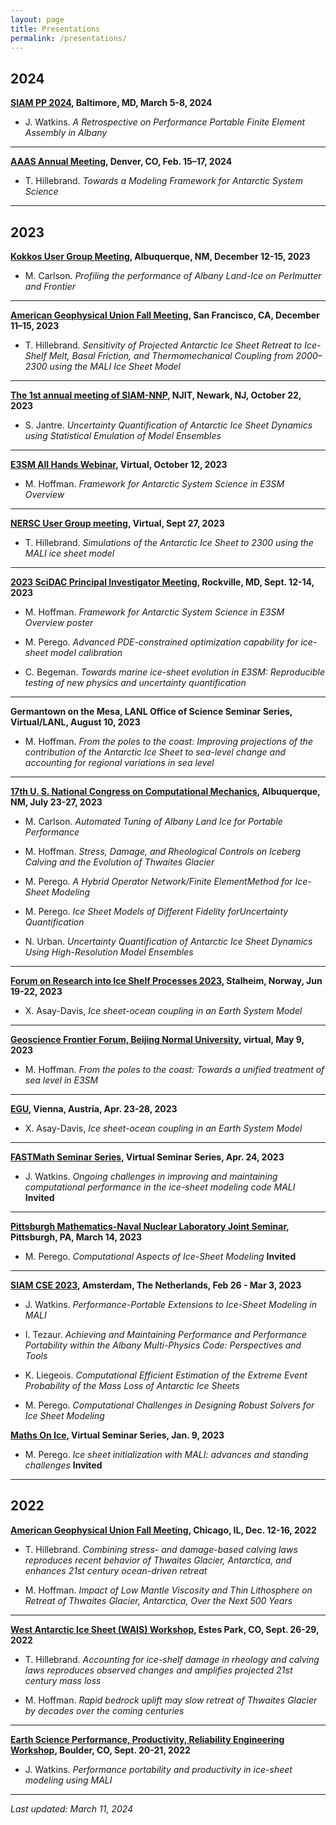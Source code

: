 ```yaml
---
layout: page
title: Presentations
permalink: /presentations/
---
```


## 2024

**[SIAM PP 2024](https://www.siam.org/conferences/cm/conference/pp24), Baltimore, MD, March 5-8, 2024**

* J. Watkins. *A Retrospective on Performance Portable Finite Element Assembly in Albany*

---

**[AAAS Annual Meeting](https://meetings.aaas.org/program/?adobe_mc=MCMID%3D14284557780846052670559063974008066280%7CMCORGID%3D242B6472541199F70A4C98A6%2540AdobeOrg%7CTS%3D1708449431), Denver, CO, Feb. 15–17, 2024**

* T. Hillebrand. *Towards a Modeling Framework for Antarctic System Science*

---

## 2023

**[Kokkos User Group Meeting](https://kokkos.org/community/kug-2023/), Albuquerque, NM, December 12-15, 2023**

* M. Carlson. *Profiling the performance of Albany Land-Ice on Perlmutter and Frontier*

---

**[American Geophysical Union Fall Meeting](https://www.agu.org/fall-meeting), San Francisco, CA, December 11–15, 2023**

* T. Hillebrand. *Sensitivity of Projected Antarctic Ice Sheet Retreat to Ice-Shelf Melt, Basal Friction, and Thermomechanical Coupling from 2000–2300 using the MALI Ice Sheet Model*

---

**[The 1st annual meeting of SIAM-NNP](https://sites.google.com/view/siam-nynjpa/annual-meeting/program?authuser=0), NJIT, Newark, NJ, October 22, 2023**

* S. Jantre. *Uncertainty Quantification of Antarctic Ice Sheet Dynamics using Statistical Emulation of Model Ensembles*

---

**[E3SM All Hands Webinar](https://acme-climate.atlassian.net/wiki/spaces/ECM/pages/155287565), Virtual, October 12, 2023**

* M. Hoffman. *Framework for Antarctic System Science in E3SM Overview*

---

**[NERSC User Group meeting](https://sites.google.com/lbl.gov/nug-2023/schedule?authuser=0), Virtual, Sept 27, 2023**

* T. Hillebrand. *Simulations of the Antarctic Ice Sheet to 2300 using the MALI ice sheet model*

---

**[2023 SciDAC Principal Investigator Meeting](https://acme-climate.atlassian.net/wiki/spaces/_/pages/3753836756?atlOrigin=eyJpIjoiYjE4MjM5OTEwYjIxNDQ1NTlhMTkyOGJkOTkwNmYzZjMiLCJwIjoiYyJ9), Rockville, MD, Sept. 12-14, 2023**

* M. Hoffman. *Framework for Antarctic System Science in E3SM Overview poster*

* M. Perego. *Advanced PDE-constrained optimization capability for ice-sheet model calibration*

* C. Begeman. *Towards marine ice-sheet evolution in E3SM: Reproducible testing of new physics and uncertainty quantification*

---

**Germantown on the Mesa, LANL Office of Science Seminar Series, Virtual/LANL, August 10, 2023**

* M. Hoffman. *From the poles to the coast: Improving projections of the contribution of the Antarctic Ice Sheet to sea-level change and accounting for regional variations in sea level*

---

**[17th U. S. National Congress on Computational Mechanics](https://17.usnccm.org/), Albuquerque, NM, July 23-27, 2023**

* M. Carlson. *Automated Tuning of Albany Land Ice for Portable Performance*

* M. Hoffman. *Stress, Damage, and Rheological Controls on Iceberg Calving and the Evolution of Thwaites Glacier*

* M. Perego. *A Hybrid Operator Network/Finite ElementMethod for Ice-Sheet Modeling*

* M. Perego. *Ice Sheet Models of Different Fidelity forUncertainty Quantification*

* N. Urban. *Uncertainty Quantification of Antarctic Ice Sheet Dynamics Using High-Resolution Model Ensembles*

---

**[Forum on Research into Ice Shelf Processes 2023](https://www.igsoc.org/event/36th-forum-for-research-into-ice-shelf-processes-frisp-2023), Stalheim, Norway, Jun 19-22, 2023**

* X. Asay-Davis, *Ice sheet-ocean coupling in an Earth System Model*

---

**[Geoscience Frontier Forum, Beijing Normal University](https://www.scimagojr.com/journalsearch.php?q=19700182749&tip=sid), virtual, May 9, 2023**

* M. Hoffman. *From the poles to the coast: Towards a unified treatment of sea level in E3SM*

---

**[EGU](https://www.egu23.eu/), Vienna, Austria, Apr. 23-28, 2023**

* X. Asay-Davis, *Ice sheet-ocean coupling in an Earth System Model*

---

**[FASTMath Seminar Series](https://www.scidac5-fastmath.lbl.gov/fastmath-seminar-series), Virtual Seminar Series, Apr. 24, 2023**

* J. Watkins. *Ongoing challenges in improving and maintaining computational performance in the ice-sheet modeling code MALI* **Invited**

---

**[Pittsburgh Mathematics-Naval Nuclear Laboratory Joint Seminar](https://www.mathematics.pitt.edu/newsletter/spring2023/computational-mathematics-naval-nuclear-laboratory), Pittsburgh, PA, March 14, 2023**

* M. Perego. *Computational Aspects of Ice-Sheet Modeling* **Invited**

---

**[SIAM CSE 2023](https://www.siam.org/conferences/cm/conference/cse23), Amsterdam, The Netherlands, Feb 26 - Mar 3, 2023**

* J. Watkins. *Performance-Portable Extensions to Ice-Sheet Modeling in MALI*

* I. Tezaur. *Achieving and Maintaining Performance and Performance Portability within the Albany Multi-Physics Code: Perspectives and Tools*

* K. Liegeois. *Computational Efficient Estimation of the Extreme Event Probability of the Mass Loss of Antarctic Ice Sheets* 

* M. Perego. *Computational Challenges in Designing Robust Solvers for Ice Sheet Modeling* 

**[Maths On Ice](https://twitter.com/icemaths), Virtual Seminar Series, Jan. 9, 2023**

* M. Perego. *Ice sheet initialization with MALI: advances and standing challenges* **Invited**

---

## 2022

**[American Geophysical Union Fall Meeting](https://www.agu.org/Fall-Meeting-2022), Chicago, IL, Dec. 12-16, 2022**

* T. Hillebrand. *Combining stress- and damage-based calving laws reproduces recent behavior of Thwaites Glacier, Antarctica, and enhances 21st century ocean-driven retreat*

* M. Hoffman. *Impact of Low Mantle Viscosity and Thin Lithosphere on Retreat of Thwaites Glacier, Antarctica, Over the Next 500 Years*

---

**[West Antarctic Ice Sheet (WAIS) Workshop](https://www.waisworkshop.org/2022-wais-workshop), Estes Park, CO, Sept. 26-29, 2022**

* T. Hillebrand. *Accounting for ice-shelf damage in rheology and calving laws reproduces observed changes and amplifies projected 21st century mass loss*

* M. Hoffman. *Rapid bedrock uplift may slow retreat of Thwaites Glacier by decades over the coming centuries*

---

**[Earth Science Performance, Productivity, Reliability Engineering Workshop](https://www2.cisl.ucar.edu/events/esppre-workshop), Boulder, CO, Sept. 20-21, 2022**

* J. Watkins. *Performance portability and productivity in ice-sheet modeling using MALI*

---

*Last updated: March 11, 2024*


